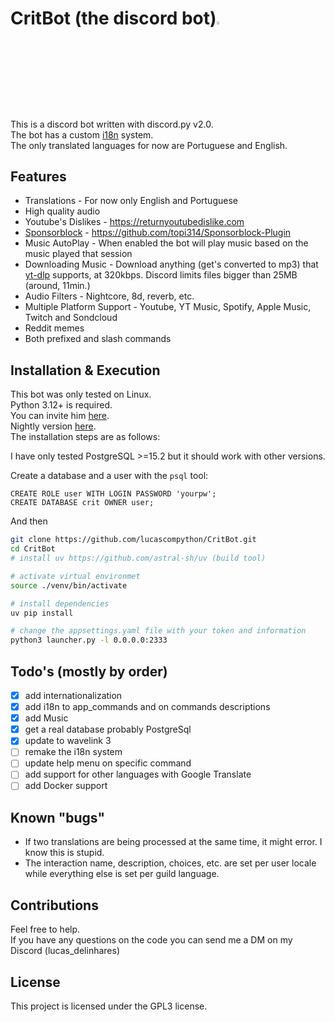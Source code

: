 # CritBot (the discord bot)<img src="https://cdn.discordapp.com/attachments/628637327878520872/1017256259138900030/unknown.png" width="3.5%" heigth="3.5%"/>

This is a discord bot written with discord.py v2.0.  
The bot has a custom [i18n](i18n/) system.  
The only translated languages for now are Portuguese and English.  

## Features

+ Translations - For now only English and Portuguese
+ High quality audio
+ Youtube's Dislikes - <https://returnyoutubedislike.com>
+ [Sponsorblock](https://sponsor.ajay.app/) - <https://github.com/topi314/Sponsorblock-Plugin>
+ Music AutoPlay - When enabled the bot will play music based on the music played that session
+ Downloading Music - Download anything (get's converted to mp3) that [yt-dlp](https://github.com/yt-dlp/yt-dlp/blob/master/supportedsites.md) supports, at 320kbps. Discord limits files bigger than 25MB (around, 11min.)
+ Audio Filters - Nightcore, 8d, reverb, etc.
+ Multiple Platform Support - Youtube, YT Music, Spotify, Apple Music, Twitch and Sondcloud
+ Reddit memes
+ Both prefixed and slash commands

## Installation & Execution

This bot was only tested on Linux.  
Python 3.12+ is required.  
You can invite him [here](https://discord.com/api/oauth2/authorize?client_id=931322447117053972&permissions=8&scope=bot).  
Nightly version [here](https://discord.com/api/oauth2/authorize?client_id=888100964534456361&permissions=8&scope=bot).  
The installation steps are as follows:

I have only tested PostgreSQL >=15.2 but it should work with other versions.

Create a database and a user with the `psql` tool:

```pgsql
CREATE ROLE user WITH LOGIN PASSWORD 'yourpw';
CREATE DATABASE crit OWNER user;
```

And then

```bash
git clone https://github.com/lucascompython/CritBot.git
cd CritBot
# install uv https://github.com/astral-sh/uv (build tool)

# activate virtual environmet
source ./venv/bin/activate

# install dependencies
uv pip install

# change the appsettings.yaml file with your token and information
python3 launcher.py -l 0.0.0.0:2333

```

## Todo's (mostly by order)

+ [X] add internationalization
+ [X] add i18n to app_commands and on commands descriptions
+ [X] add Music
+ [X] get a real database probably PostgreSql
+ [X] update to wavelink 3
+ [ ] remake the i18n system
+ [ ] update help menu on specific command
+ [ ] add support for other languages with Google Translate
+ [ ] add Docker support

## Known "bugs"

+ If two translations are being processed at the same time, it might error. I know this is stupid.
+ The interaction name, description, choices, etc. are set per user locale while everything else is set per guild language.

## Contributions

Feel free to help.  
If you have any questions on the code you can send me a DM on my Discord (lucas_delinhares)  

## License

This project is licensed under the GPL3 license.
